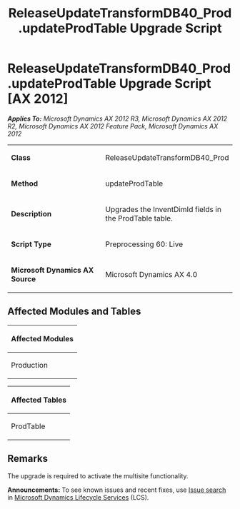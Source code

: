 ﻿---
title: ReleaseUpdateTransformDB40_Prod.updateProdTable Upgrade Script
TOCTitle: ReleaseUpdateTransformDB40_Prod.updateProdTable Upgrade Script
ms:assetid: 9c44ebb6-b044-9809-b2ec-6443ce12e06c
ms:mtpsurl: https://msdn.microsoft.com/en-us/library/JJ686336(v=AX.60)
ms:contentKeyID: 49710038
ms.date: 05/18/2015
mtps_version: v=AX.60
---

# ReleaseUpdateTransformDB40\_Prod.updateProdTable Upgrade Script [AX 2012]


_**Applies To:** Microsoft Dynamics AX 2012 R3, Microsoft Dynamics AX 2012 R2, Microsoft Dynamics AX 2012 Feature Pack, Microsoft Dynamics AX 2012_

<table>
<colgroup>
<col style="width: 50%" />
<col style="width: 50%" />
</colgroup>
<tbody>
<tr class="odd">
<td><p><strong>Class</strong></p></td>
<td><p>ReleaseUpdateTransformDB40_Prod</p></td>
</tr>
<tr class="even">
<td><p><strong>Method</strong></p></td>
<td><p>updateProdTable</p></td>
</tr>
<tr class="odd">
<td><p><strong>Description</strong></p></td>
<td><p>Upgrades the InventDimId fields in the ProdTable table.</p></td>
</tr>
<tr class="even">
<td><p><strong>Script Type</strong></p></td>
<td><p>Preprocessing 60: Live</p></td>
</tr>
<tr class="odd">
<td><p><strong>Microsoft Dynamics AX Source</strong></p></td>
<td><p>Microsoft Dynamics AX 4.0</p></td>
</tr>
</tbody>
</table>


## Affected Modules and Tables

<table>
<colgroup>
<col style="width: 100%" />
</colgroup>
<thead>
<tr class="header">
<th><p>Affected Modules</p></th>
</tr>
</thead>
<tbody>
<tr class="odd">
<td><p>Production</p></td>
</tr>
</tbody>
</table>


<table>
<colgroup>
<col style="width: 100%" />
</colgroup>
<thead>
<tr class="header">
<th><p>Affected Tables</p></th>
</tr>
</thead>
<tbody>
<tr class="odd">
<td><p>ProdTable</p></td>
</tr>
</tbody>
</table>


## Remarks

The upgrade is required to activate the multisite functionality.

  
**Announcements:** To see known issues and recent fixes, use [Issue search](http://go.microsoft.com/fwlink/?linkid=389258) in [Microsoft Dynamics Lifecycle Services](http://go.microsoft.com/fwlink/?linkid=306505) (LCS).

